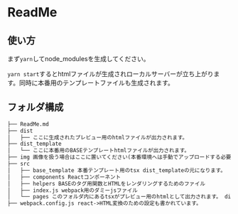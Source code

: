# ReadMe

## 使い方
まず`yarn`してnode_modulesを生成してください。

`yarn start`するとhtmlファイルが生成されローカルサーバーが立ち上がります。同時に本番用のテンプレートファイルも生成されます。


## フォルダ構成
```txt
├── ReadMe.md
├── dist
│   ├── ここに生成されたプレビュー用のhtmlファイルが出力されます。
├── dist_template
│   └── ここに本番用のBASEテンプレートhtmlファイルが出力されます。
├── img 画像を扱う場合はここに置いてください(本番環境へは手動でアップロードする必要があります。)
├── src
│   ├── base_template 本番テンプレート用のtsx dist_templateの元になります。
│   ├── components Reactコンポーネント
│   ├── helpers BASEのタグ用関数とHTMLをレンダリングするためのファイル
│   ├── index.js webpack用のダミーjsファイル
│   └── pages このフォルダ内にあるtsxがプレビュー用のhtmlとして出力されます。 distの元になります。
├── webpack.config.js react->HTML変換のための設定も書かれています。
```
